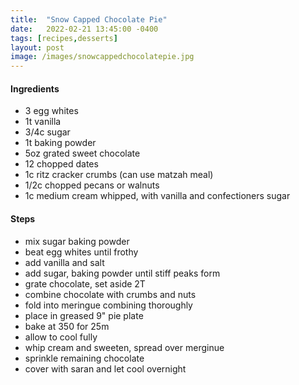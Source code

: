 ```yaml
---
title:  "Snow Capped Chocolate Pie"
date:   2022-02-21 13:45:00 -0400
tags: [recipes,desserts]
layout: post
image: /images/snowcappedchocolatepie.jpg
---
```




#### Ingredients
- 3 egg whites
- 1t vanilla
- 3/4c sugar
- 1t baking powder
- 5oz grated sweet chocolate
- 12 chopped dates
- 1c ritz cracker crumbs (can use matzah meal)
- 1/2c chopped pecans or walnuts
- 1c medium cream whipped, with vanilla and confectioners sugar

#### Steps
- mix sugar baking powder
- beat egg whites until frothy
- add vanilla and salt
- add sugar, baking powder until stiff peaks form
- grate chocolate, set aside 2T
- combine chocolate with crumbs and nuts
- fold into meringue combining thoroughly
- place in greased 9" pie plate
- bake at 350 for 25m
- allow to cool fully
- whip cream and sweeten, spread over merginue
- sprinkle remaining chocolate
- cover with saran and let cool overnight